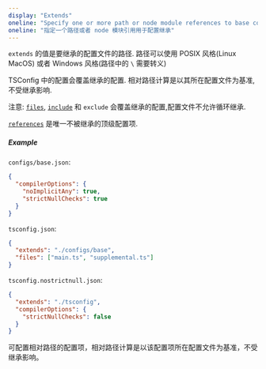 ```yaml
---
display: "Extends"
oneline: "Specify one or more path or node module references to base configuration files from which settings are inherited."
oneline: "指定一个路径或者 node 模块引用用于配置继承"
---
```


`extends` 的值是要继承的配置文件的路径.
路径可以使用 POSIX 风格(Linux MacOS) 或者 Windows 风格(路径中的 `\` 需要转义)

TSConfig 中的配置会覆盖继承的配置. 相对路径计算是以其所在配置文件为基准,不受继承影响.

注意: [`files`](#files), [`include`](#include) 和 `exclude` 会覆盖继承的配置,配置文件不允许循环继承.

[`references`](#references) 是唯一不被继承的顶级配置项.

##### Example

`configs/base.json`:

```json tsconfig
{
  "compilerOptions": {
    "noImplicitAny": true,
    "strictNullChecks": true
  }
}
```

`tsconfig.json`:

```json tsconfig
{
  "extends": "./configs/base",
  "files": ["main.ts", "supplemental.ts"]
}
```

`tsconfig.nostrictnull.json`:

```json tsconfig
{
  "extends": "./tsconfig",
  "compilerOptions": {
    "strictNullChecks": false
  }
}
```

可配置相对路径的配置项，相对路径计算是以该配置项所在配置文件为基准，不受继承影响。
